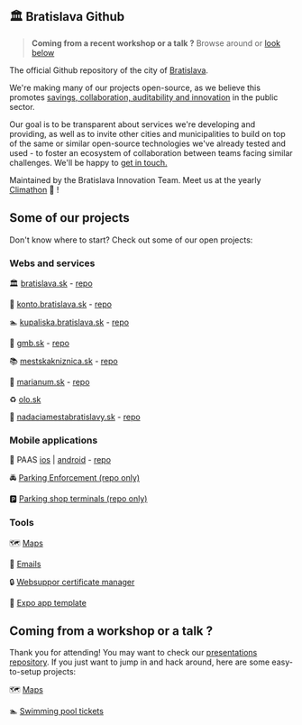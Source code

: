 ## 🏛️ Bratislava Github

> **Coming from a recent workshop or a talk ?** Browse around or [look below](#coming-from-a-workshop-or-a-talk)

The official Github repository of the city of [Bratislava](https://bratislava.sk).

We're making many of our projects open-source, as we believe this promotes [savings, collaboration, auditability and innovation](https://publiccode.eu) in the public sector.

Our goal is to be transparent about services we're developing and providing, as well as to invite other cities and municipalities to build on top of the same or similar open-source technologies we've already tested and used - to foster an ecosystem of collaboration between teams facing similar challenges. We'll be happy to [get in touch.](mailto:innovationteam@bratislava.sk)

Maintained by the Bratislava Innovation Team. Meet us at the yearly [Climathon](https://climathon.bratislava.sk/) 🐯 !

## Some of our projects

Don't know where to start? Check out some of our open projects:

### Webs and services

🏛️ [bratislava.sk](https://www.bratislava.sk) - [repo](https://github.com/bratislava/bratislava.sk)

👤 [konto.bratislava.sk](https://konto.bratislava.sk) - [repo](https://github.com/bratislava/konto.bratislava.sk)

🏊 [kupaliska.bratislava.sk](https://kupaliska.bratislava.sk) - [repo](https://github.com/bratislava/kupaliska-starz-fe)

🎨 [gmb.sk](https://www.gmb.sk/) - [repo](https://github.com/bratislava/gmb.sk)

📚 [mestskakniznica.sk](https://mestskakniznica.sk) - [repo](https://github.com/bratislava/mestskakniznica.sk)

🌺 [marianum.sk](https://marianum.sk/) - [repo](https://github.com/bratislava/marianum.sk)

♻️ [olo.sk](https://olo.sk)

🤝 [nadaciamestabratislavy.sk](https://nadaciamestabratislavy.sk) - [repo](https://github.com/bratislava/nadaciamesta.bratislava.sk)

### Mobile applications

📱 PAAS [ios](https://apps.apple.com/sk/app/paas) | [android](https://play.google.com/store/apps/details?id=com.bratislava.paas) - [repo](https://github.com/bratislava/paas-mpa)

🚔 [Parking Enforcement (repo only)](https://github.com/bratislava/enforcement-scan-app-native)

🅿️ [Parking shop terminals (repo only)](https://github.com/bratislava/paas-terminal-native)

### Tools

🗺️ [Maps](https://github.com/bratislava/maps)

📧 [Emails](https://github.com/bratislava/email-templates)

🔒 [Websuppor certificate manager](https://github.com/bratislava/cert-manager-webhook-websupport)

📱 [Expo app template](https://github.com/bratislava/expo-template)

## Coming from a workshop or a talk ?

Thank you for attending! You may want to check our [presentations repository](https://github.com/bratislava/presentations). If you just want to jump in and hack around, here are some easy-to-setup projects:

🗺️ [Maps](https://github.com/bratislava/maps)

🏊 [Swimming pool tickets](https://github.com/bratislava/kupaliska-starz-fe)
